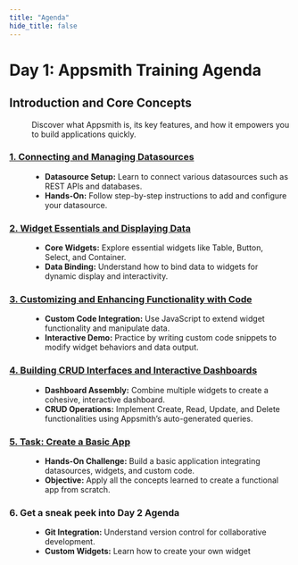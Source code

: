 ```yaml
---
title: "Agenda"
hide_title: false
---
```


# Day 1: Appsmith Training Agenda
## Introduction and Core Concepts
<dd>

Discover what Appsmith is, its key features, and how it empowers you to build applications quickly.

</dd>

### [1. Connecting and Managing Datasources](/training/session-1#connecting-and-managing-datasources)
<dd>

- **Datasource Setup:** Learn to connect various datasources such as REST APIs and databases.
- **Hands-On:** Follow step-by-step instructions to add and configure your datasource.

</dd>

### [2. Widget Essentials and Displaying Data](/training/session-1#widget-essentials-and-displaying-data)
<dd>

- **Core Widgets:** Explore essential widgets like Table, Button, Select, and Container.
- **Data Binding:** Understand how to bind data to widgets for dynamic display and interactivity.

</dd>

### [3. Customizing and Enhancing Functionality with Code](/training/session-2#customizing-and-enhancing-functionality-with-code)
<dd>

- **Custom Code Integration:** Use JavaScript to extend widget functionality and manipulate data.
- **Interactive Demo:** Practice by writing custom code snippets to modify widget behaviors and data output.

</dd>

### [4. Building CRUD Interfaces and Interactive Dashboards](/training/session-2#building-crud-interfaces-and-interactive-dashboards)
<dd>

- **Dashboard Assembly:** Combine multiple widgets to create a cohesive, interactive dashboard.
- **CRUD Operations:** Implement Create, Read, Update, and Delete functionalities using Appsmith’s auto-generated queries.

</dd>

### [5. Task: Create a Basic App](https://training.app.appsmith.com/app/task-1/home-67bdd31349bf245ac087e8fe)
<dd>

- **Hands-On Challenge:** Build a basic application integrating datasources, widgets, and custom code.
- **Objective:** Apply all the concepts learned to create a functional app from scratch.

</dd>

### 6. Get a sneak peek into Day 2 Agenda 
<dd>

  - **Git Integration:** Understand version control for collaborative development.
  - **Custom Widgets:** Learn how to create your own widget

</dd>
